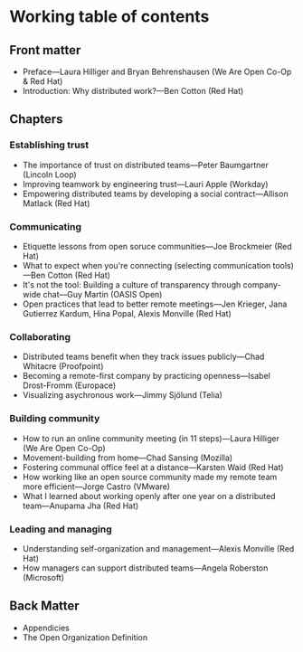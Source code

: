 # Working table of contents

## Front matter
- Preface—Laura Hilliger and Bryan Behrenshausen (We Are Open Co-Op & Red Hat)
- Introduction: Why distributed work?—Ben Cotton (Red Hat)

## Chapters

### Establishing trust
- The importance of trust on distributed teams—Peter Baumgartner (Lincoln Loop)
- Improving teamwork by engineering trust—Lauri Apple (Workday)
- Empowering distributed teams by developing a social contract—Allison Matlack (Red Hat)

### Communicating
- Etiquette lessons from open soruce communities—Joe Brockmeier (Red Hat)
- What to expect when you're connecting (selecting communication tools)—Ben Cotton (Red Hat)
- It's not the tool: Building a culture of transparency through company-wide chat—Guy Martin (OASIS Open)
- Open practices that lead to better remote meetings—Jen Krieger, Jana Gutierrez Kardum, Hina Popal, Alexis Monville (Red Hat)

### Collaborating
- Distributed teams benefit when they track issues publicly—Chad Whitacre (Proofpoint)
- Becoming a remote-first company by practicing openness—Isabel Drost-Fromm (Europace)
- Visualizing asychronous work—Jimmy Sjölund (Telia)

### Building community
- How to run an online community meeting (in 11 steps)—Laura Hilliger (We Are Open Co-Op)
- Movement-building from home—Chad Sansing (Mozilla)
- Fostering communal office feel at a distance—Karsten Waid (Red Hat)
- How working like an open source community made my remote team more efficient—Jorge Castro (VMware)
- What I learned about working openly after one year on a distributed team—Anupama Jha (Red Hat)

### Leading and managing
- Understanding self-organization and management—Alexis Monville (Red Hat)
- How managers can support distributed teams—Angela Roberston (Microsoft)

## Back Matter
- Appendicies
- The Open Organization Definition

